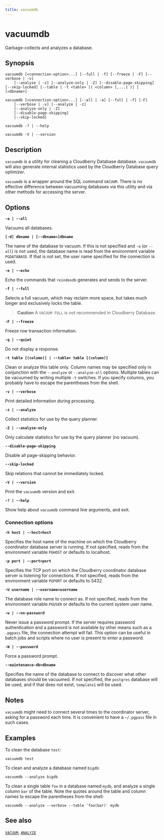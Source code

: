 ```yaml
---
title: vacuumdb
---
```


# vacuumdb

Garbage-collects and analyzes a database.

## Synopsis

```shell
vacuumdb [<connection-option>...] [--full | -f] [--freeze | -F] [--verbose | -v]
    [--analyze | -z] [--analyze-only | -Z] [--disable-page-skipping] [--skip-locked] [--table | -t <table> [( <column> [,...] )] ] [<dbname>]

vacuumdb [<connection-option>...] [--all | -a] [--full | -f] [-F] 
    [--verbose | -v] [--analyze | -z]
    [--analyze-only | -Z]
    [--disable-page-skipping]
    [--skip-locked]

vacuumdb -? | --help

vacuumdb -V | --version
```

## Description

`vacuumdb` is a utility for cleaning a Cloudberry Database database. `vacuumdb` will also generate internal statistics used by the Cloudberry Database query optimizer.

`vacuumdb` is a wrapper around the SQL command `VACUUM`. There is no effective difference between vacuuming databases via this utility and via other methods for accessing the server.

## Options

**`-a | --all`**

Vacuums all databases.

**`[-d] dbname | [--dbname=]dbname`**

The name of the database to vacuum. If this is not specified and `-a` (or `--all`) is not used, the database name is read from the environment variable `PGDATABASE`. If that is not set, the user name specified for the connection is used.

**`-e | --echo`**

Echo the commands that `reindexdb` generates and sends to the server.

**`-f | --full`**

Selects a full vacuum, which may reclaim more space, but takes much longer and exclusively locks the table.

> **Caution** A `VACUUM FULL` is not recommended in Cloudberry Database.

**`-F | --freeze`**

Freeze row transaction information.

**`-q | --quiet`**

Do not display a response.

**`-t table [(column)] | --table= table [(column)]`**

Clean or analyze this table only. Column names may be specified only in conjunction with the `--analyze` or `--analyze-all` options. Multiple tables can be vacuumed by writing multiple `-t` switches. If you specify columns, you probably have to escape the parentheses from the shell.

**`-v | --verbose`**

Print detailed information during processing.

**`-z | --analyze`**

Collect statistics for use by the query planner.

**`-Z | --analyze-only`**

Only calculate statistics for use by the query planner (no vacuum).

**`--disable-page-skipping`**

Disable all page-skipping behavior.

**`--skip-locked`**

Skip relations that cannot be immediately locked.

**`-V | --version`**

Print the `vacuumdb` version and exit.

**`-? | --help`**

Show help about `vacuumdb` command line arguments, and exit.

### Connection options

**`-h host | --host=host`**

Specifies the host name of the machine on which the Cloudberry coordinator database server is running. If not specified, reads from the environment variable `PGHOST` or defaults to localhost.

**`-p port | --port=port`**

Specifies the TCP port on which the Cloudberry coordinator database server is listening for connections. If not specified, reads from the environment variable `PGPORT` or defaults to 5432.

**`-U username | --username=username`**

The database role name to connect as. If not specified, reads from the environment variable `PGUSER` or defaults to the current system user name.

**`-w | --no-password`**

Never issue a password prompt. If the server requires password authentication and a password is not available by other means such as a `.pgpass` file, the connection attempt will fail. This option can be useful in batch jobs and scripts where no user is present to enter a password.

**`-W | --password`**

Force a password prompt.

**`--maintenance-db=dbname`**

Specifies the name of the database to connect to discover what other databases should be vacuumed. If not specified, the `postgres` database will be used, and if that does not exist, `template1` will be used.

## Notes

`vacuumdb` might need to connect several times to the coordinator server, asking for a password each time. It is convenient to have a `~/.pgpass` file in such cases.

## Examples

To clean the database `test`:

```shell
vacuumdb test
```

To clean and analyze a database named `bigdb`:

```shell
vacuumdb --analyze bigdb
```

To clean a single table `foo` in a database named `mydb`, and analyze a single column `bar` of the table. Note the quotes around the table and column names to escape the parentheses from the shell:

```shell
vacuumdb --analyze --verbose --table 'foo(bar)' mydb
```

## See also

[`VACUUM`](/i18n/zh/docusaurus-plugin-content-docs/current/sql-stmts/sql-stmt-vacuum.md), [`ANALYZE`](/i18n/zh/docusaurus-plugin-content-docs/current/sql-stmts/sql-stmt-analyze.md)

